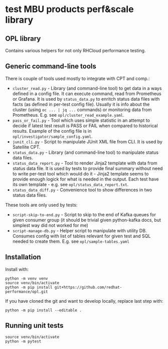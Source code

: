 test
MBU products perf&scale library
======================

OPL library
-----------

Contains various helpers for not only RHCloud performance testing.

Generic command-line tools
--------------------------

There is couple of tools used mostly to integrate with CPT and comp.:

* `cluster_read.py` - Library (and command-line tool) to get data in a ways
  defined in a config file. It can execute command, read from Prometheus or
  Grafana. It is used by `status_data.py` to enritch status data files with
  facts (as defined in per-test config file). Usually it is info about
  the cluster (using `oc ... | jq ...` commands) or monitoring data from
  Prometheus. E.g. see `opl/cluster_read_example.yaml`.
* `pass_or_fail.py` - Tool which uses simple statistic in an attempt to
  decide if latest test result is PASS or FAIL when compared to historical
  results. Example of the config file is in
  `opl/investigator/sample_config.yaml`.
* `junit_cli.py` - Script to manipulate JUnit XML file from CLI. It is
  used by Satellite CPT.
* `status_data.py` - Library (and command-line tool) to manipulate status
  data files.
* `status_data_report.py` - Tool to render Jinja2 template with data from
  status data file. It is used by tests to provide final summary without need
  to write per-test tool which would do it - Jinja2 template seems to provide
  enough logick for what is needed in the output. Each test have its own
  template - e.g. see `opl/status_data_report.txt`.
* `status_data_diff.py` - Convenience tool to show differences in two status
  data files.

These tools are only used by tests:

* `script-skip-to-end.py` - Script to skip to the end of Kafka queues for
  given consumer group (it should be trivial given python-kafka docs, but
  simplest way did not worked for me)
* `script-manage-db.py` - Helper script to manipulate with utility DB.
  Consumes config with list of tables relevant for given test and SQL needed
  to create them. E.g. see `opl/sample-tables.yaml`

Installation
------------

Install with:

    python -m venv venv
    source venv/bin/activate
    python -m pip install git+https://github.com/redhat-performance/opl.git

If you have cloned the git and want to develop locally, replace last step with:

    python -m pip install --editable .

Running unit tests
------------------

    source venv/bin/activate
    python -m pytest
